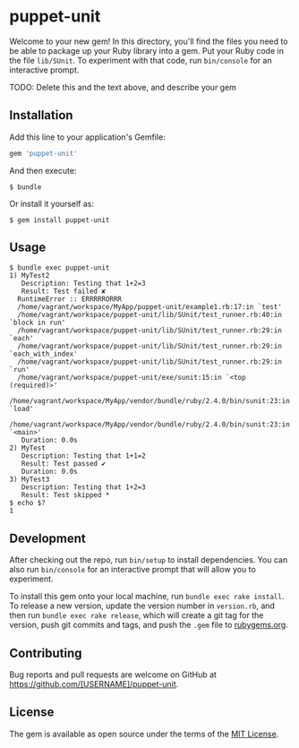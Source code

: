 # puppet-unit

Welcome to your new gem! In this directory, you'll find the files you need to be able to package up your Ruby library into a gem. Put your Ruby code in the file `lib/SUnit`. To experiment with that code, run `bin/console` for an interactive prompt.

TODO: Delete this and the text above, and describe your gem

## Installation

Add this line to your application's Gemfile:

```ruby
gem 'puppet-unit'
```

And then execute:

    $ bundle

Or install it yourself as:

    $ gem install puppet-unit

## Usage

```
$ bundle exec puppet-unit
1) MyTest2
   Description: Testing that 1+2=3
   Result: Test failed ✘
  RuntimeError :: ERRRRRORRR
  /home/vagrant/workspace/MyApp/puppet-unit/example1.rb:17:in `test'
  /home/vagrant/workspace/puppet-unit/lib/SUnit/test_runner.rb:40:in `block in run'
  /home/vagrant/workspace/puppet-unit/lib/SUnit/test_runner.rb:29:in `each'
  /home/vagrant/workspace/puppet-unit/lib/SUnit/test_runner.rb:29:in `each_with_index'
  /home/vagrant/workspace/puppet-unit/lib/SUnit/test_runner.rb:29:in `run'
  /home/vagrant/workspace/puppet-unit/exe/sunit:15:in `<top (required)>'
  /home/vagrant/workspace/MyApp/vendor/bundle/ruby/2.4.0/bin/sunit:23:in `load'
  /home/vagrant/workspace/MyApp/vendor/bundle/ruby/2.4.0/bin/sunit:23:in `<main>'
   Duration: 0.0s
2) MyTest
   Description: Testing that 1+1=2
   Result: Test passed ✔
   Duration: 0.0s
3) MyTest3
   Description: Testing that 1+2=3
   Result: Test skipped *
$ echo $?
1
```

## Development

After checking out the repo, run `bin/setup` to install dependencies. You can also run `bin/console` for an interactive prompt that will allow you to experiment.

To install this gem onto your local machine, run `bundle exec rake install`. To release a new version, update the version number in `version.rb`, and then run `bundle exec rake release`, which will create a git tag for the version, push git commits and tags, and push the `.gem` file to [rubygems.org](https://rubygems.org).

## Contributing

Bug reports and pull requests are welcome on GitHub at https://github.com/[USERNAME]/puppet-unit.

## License

The gem is available as open source under the terms of the [MIT License](https://opensource.org/licenses/MIT).
